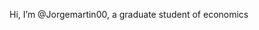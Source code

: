Hi, I’m @Jorgemartin00, a graduate student of economics 



<!---
Jorgemartin00/Jorgemartin00 is a ✨ special ✨ repository because its `README.md` (this file) appears on your GitHub profile.
You can click the Preview link to take a look at your changes.
--->
